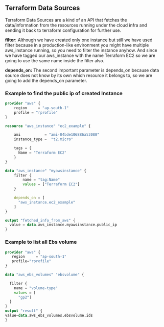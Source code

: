 ## Terraform Data Sources
Terraform Data Sources are a kind of an API that fetches the data/information from the resources running under the cloud infra and sending it back to terraform configuration for further use.

<b>filter:</b> Although we have created only one instance but still we have used filter because in a production-like environment you might have multiple aws_instance running, so you need to filter the instance anyhow. And since we have tagged our aws_instance with the name Terraform EC2 so we are going to use the same name inside the filter also.

<b>depends_on:</b> The second important parameter is depends_on because data source does not know by its own which resource it belongs to, so we are going to add the depends_on parameter.

### Example to find the public ip of created Instance
```terraform
provider "aws" {
    region     = "ap-south-1"
    profile = "rprofile"
}

resource "aws_instance" "ec2_example" {

    ami           = "ami-04bde106886a53080"
    instance_type =  "t2.micro"

    tags = {
      Name = "Terraform EC2"
    }
}

data "aws_instance" "myawsinstance" {
    filter {
        name = "tag:Name"
        values = ["Terraform EC2"]
    }

    depends_on = [
      "aws_instance.ec2_example"
    ]
}

output "fetched_info_from_aws" {
  value = data.aws_instance.myawsinstance.public_ip
}

```

### Example to list all Ebs volume

```terraform
provider "aws" {
   region     = "ap-south-1"
   profile="rprofile"
}

data "aws_ebs_volumes" "ebsvolume" {

  filter {
    name = "volume-type"
    values = [
      "gp2"]
  }
}
output "result" {
value=data.aws_ebs_volumes.ebsvolume.ids
}

``` 

